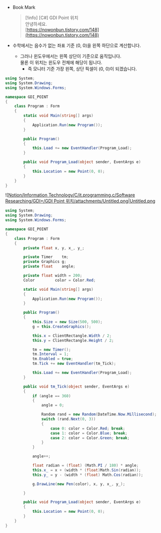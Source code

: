- Book Mark
    
    > [!info] [C#] GDI Point 위치  
    > 안녕하세요.  
    > [https://nowonbun.tistory.com/148](https://nowonbun.tistory.com/148)  
    

- 수학에서는 음수가 없는 좌표 기준 (0, 0)을 왼쪽 하단으로 계산합니다.
    - 그러나 윈도우에서는 왼쪽 상단이 기준으로 움직입니다.  
        물론 이 위치는 윈도우 전체에 해당이 됩니다.  
        - 즉 모니터 기준 가장 왼쪽, 상단 픽셀이 (0, 0)이 되겠습니다.

```C#
using System;
using System.Drawing;
using System.Windows.Forms;

namespace GDI_POINT
{
    class Program : Form
    {
        static void Main(string[] args)
        {
            Application.Run(new Program());
        }

        public Program()
        {
            this.Load += new EventHandler(Program_Load);
        }

        public void Program_Load(object sender, EventArgs e)
        {
            this.Location = new Point(0, 0);
        }
    }
}
```

![[Notion/Information Technology/C/it.programming.c/Software Researching/GDI+/GDI Point 위치/attachments/Untitled.png|Untitled.png](00.%20attachments/Untitled.png)

```C#
using System;
using System.Drawing;
using System.Windows.Forms;

namespace GDI_POINT
{
    class Program : Form
    {
        private float x, y, x_, y_;

        private Timer    tm;
        private Graphics g;
        private float    angle;

        private float width = 200;
        Color         color = Color.Red;

        static void Main(string[] args)
        {
            Application.Run(new Program());
        }

        public Program()
        {
            this.Size = new Size(500, 500);
            g = this.CreateGraphics();

            this.x = ClientRectangle.Width / 2;
            this.y = ClientRectangle.Height / 2;

            tm = new Timer();
            tm.Interval = 1;
            tm.Enabled = true;
            tm.Tick += new EventHandler(tm_Tick);

            this.Load += new EventHandler(Program_Load);
        }

        public void tm_Tick(object sender, EventArgs e)
        {
            if (angle == 360)
            {
                angle = 0;

                Random rand = new Random(DateTime.Now.Millisecond);
                switch (rand.Next(0, 3))
                {
                    case 0: color = Color.Red; break;
                    case 1: color = Color.Blue; break;
                    case 2: color = Color.Green; break;
                }
            }

            angle++;

            float radian = (float) (Math.PI / 180) * angle;
            this.x_ = x + (width * (float)Math.Sin(radian));
            this.y_ = y - (width * (float) Math.Cos(radian));

            g.DrawLine(new Pen(color), x, y, x_, y_);

        }

        public void Program_Load(object sender, EventArgs e)
        {
            this.Location = new Point(0, 0);
        }
    }
}
```